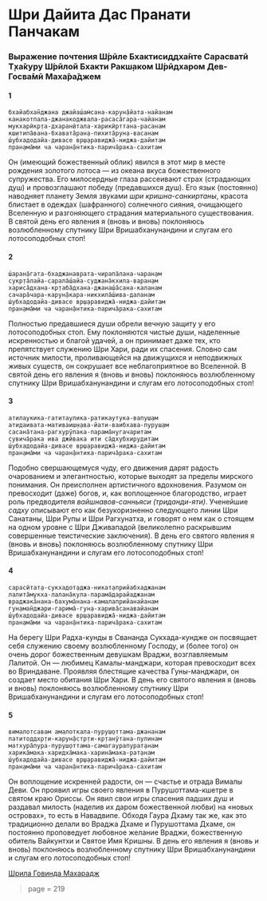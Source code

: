 # Шри Дайита Дас Пранати Панчакам

### Выражение почтения Ш́рӣле Бхактисиддха̄нте Сарасватӣ Т̣ха̄куру Ш́рӣлой Бхакти Ракш̣аком Ш́рӣдхаром Дев-Госва̄мӣ Маха̄ра̄джем

#### 1

    бхайабхан̃джана джайаш́ам̇сана-карун̣а̄йата-найанам
    канакотпала-джанакоджвала-расаса̄гара-чайанам
    мукхарӣкр̣та-дхаран̣ӣтала-харикӣрттана-расанам
    кш̣итипа̄вана-бхавата̄ран̣а-пихита̄рун̣а-васанам
    ш́убхадодайа-дивасе вр̣ш̣аравиджа̄-ниджа-дайитам
    пран̣ама̄ми ча чаран̣а̄нтика-парича̄рака-сахитам

Он (имеющий божественный облик) явился в этот мир в месте рождения золотого лотоса — из океана вкуса божественного супружества. Его милосердные глаза рассеивают страх (страдающих душ) и провозглашают победу (предавшихся душ). Его язык (постоянно) наводняет планету Земля звуками *шри кришна-санкиртаны*, красота блистает в одеждах (шафранного) солнечного сияния, очищающего Вселенную и разгоняющего страдания материального существования. В святой день его явления я (вновь и вновь) поклоняюсь возлюбленному спутнику Шри Вришабханунандини и слугам его лотосоподобных стоп!

#### 2

    ш́аран̣а̄гата-бхаджанаврата-чирапа̄лана-чаран̣ам
    сукр̣та̄лайа-сарала̄ш́айа-суджана̄кхила-варан̣ам
    хариса̄дхана-кр̣таба̄дхана-джанаш́а̄сана-каланам
    сачара̄чара-карун̣а̄кара-никхила̄ш́ива-даланам
    ш́убхадодайа-дивасе вр̣ш̣аравиджа̄-ниджа-дайитам
    пран̣ама̄ми ча чаран̣а̄нтика-парича̄рака-сахитам

Полностью предавшиеся души обрели вечную защиту у его лотосоподобных стоп. Ему поклоняются чистые души, наделенные искренностью и благой удачей, а он принимает даже тех, кто препятствует служению Шри Хари, ради их спасения. Словно сам источник милости, проливающейся на движущихся и неподвижных живых существ, он сокрушает все неблагоприятное во Вселенной. В святой день его явления я (вновь и вновь) поклоняюсь возлюбленному спутнику Шри Вришабханунандини и слугам его лотосоподобных стоп!

#### 3

    атилаукика-гатитаулика-ратикаутука-вапуш̣ам
    атидаивата-мативаиш̣н̣ава-йати-ваибхава-пуруш̣ам
    сасана̄тана-рагхурӯпака-парама̄н̣угачаритам
    сувича̄рака ива джӣвака ити са̄дхубхирудитам
    ш́убхадодайа-дивасе вр̣ш̣аравиджа̄-ниджа-дайитам
    пран̣ама̄ми ча чаран̣а̄нтика-парича̄рака-сахитам

Подобно свершающемуся чуду, его движения дарят радость очарованием и элегантностью, которые выходят за пределы мирского понимания. Он преисполнен артистичного вдохновения. Разумом он превосходит (даже) богов, и, как воплощенное благородство, играет роль предводителя *вайшнавов-санньяси (триданди-яти)*. Ученейшие *садху* описывают его как безукоризненно следующего линии Шри Санатаны, Шри Рупы и Шри Рагхунатха, и говорят о нем как о стоящем на одном уровне с Шри Дживападой (великолепно раскрывшим совершенные теистические заключения). В день его святого явления я (вновь и вновь) поклоняюсь возлюбленному спутнику Шри Вришабханунандини и слугам его лотосоподобных стоп!

#### 4

    сарасӣтат̣а-сукхадот̣аджа-никат̣априйабхаджанам
    лалита̄мукха-лалана̄кула-парама̄дарайаджанам
    враджака̄нана-бахума̄нана-камалаприйанайанам
    гун̣аман̃джари-гарима̄-гун̣а-харива̄санавайанам
    ш́убхадодайа-дивасе вр̣ш̣аравиджа̄-ниджа-дайитам
    пран̣ама̄ми ча чаран̣а̄нтика-парича̄рака-сахитам

На берегу Шри Радха-кунды в Свананда Сукхада-кундже он посвящает себя служению своему возлюбленному Господу, и (более того) он очень дорог божественным девушкам Враджи, возглавляемым Лалитой. Он — любимец Камалы-манджари, которая превосходит всех во Вриндаване. Проявляя блестящие качества Гуны-манджари, он создает место обитания Шри Хари. В день его святого явления я (вновь и вновь) поклоняюсь возлюбленному спутнику Шри Вришабханунандини и слугам его лотосоподобных стоп!

#### 5

    вималотсавам амалоткала-пуруш̣оттама-джананам
    патитоддхр̣ти-карун̣а̄стр̣ти-кр̣танӯтана-пулинам
    матхура̄пура-пуруш̣оттама-самагаурапурат̣анам
    харика̄мака-харидха̄мака-харина̄мака-рат̣анам
    ш́убхадодайа-дивасе вр̣ш̣аравиджа̄-ниджа-дайитам
    пран̣ама̄ми ча чаран̣а̄нтика-парича̄рака-сахитам

Он воплощение искренней радости, он — счастье и отрада Вималы Деви. Он проявил игры своего явления в Пурушоттама-кшетре в святом краю Ориссы. Он явил свои игры спасения падших душ и раздавал милость (наделив их даром божественной любви) на «новых островах», то есть в Навадвипе. Обходя Гаура Дхаму так же, как это традиционно делали во Враджа Дхаме и Пурушоттама Дхаме, он постоянно проповедует любовное желание Враджи, божественную обитель Вайкунтхи и Святое Имя Кришны. В день его явления я (вновь и вновь) поклоняюсь возлюбленному спутнику Шри Вришабханунандини и слугам его лотосоподобных стоп!

[Шрила Говинда Махарадж](https://soundcloud.com/bharatimaharaj/govinda-maharaj-sri-dayita)

> page = 219